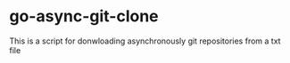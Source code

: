 # go-async-git-clone
This is a script for donwloading asynchronously git repositories from a txt file
